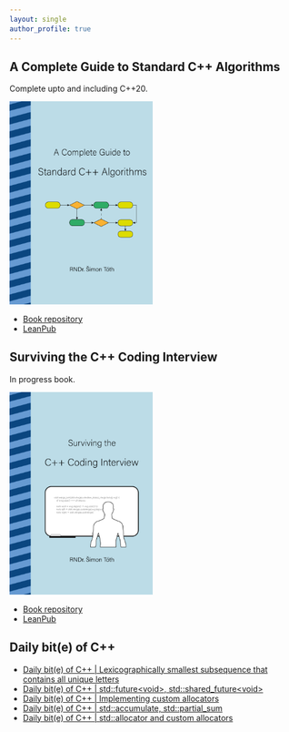 ```yaml
---
layout: single
author_profile: true
---
```


## A Complete Guide to Standard C++ Algorithms

Complete upto and including C++20.

[<img src="assets/images/book_algorithms_cover.png" width="50%">](https://leanpub.com/cpp-algorithms-guide)

- [Book repository](https://github.com/HappyCerberus/book-cpp-algorithms)
- [LeanPub](https://leanpub.com/cpp-algorithms-guide)

## Surviving the C++ Coding Interview

In progress book.

[<img src="assets/images/book_coding_interview_cover.png" width="50%">](https://leanpub.com/cpp-coding-interview)

- [Book repository](https://leanpub.com/cpp-coding-interview)
- [LeanPub](https://leanpub.com/cpp-coding-interview)

## Daily bit(e) of C++

<ul>
<!-- SUBSTACK:START --><li><a href="https://simontoth.substack.com/p/daily-bite-of-c-lexicographically-902">Daily bit&lpar;e&rpar; of C++ | Lexicographically smallest subsequence that contains all unique letters</a></li><li><a href="https://simontoth.substack.com/p/daily-bite-of-c-stdfuturevoid-stdshared_futurevo">Daily bit&lpar;e&rpar; of C++ | std::future&lt;void&gt;, std::shared_future&lt;void&gt;</a></li><li><a href="https://simontoth.substack.com/p/daily-bite-of-c-implementing-custom">Daily bit&lpar;e&rpar; of C++ | Implementing custom allocators</a></li><li><a href="https://simontoth.substack.com/p/daily-bite-of-c-stdaccumulate-stdpartial_sum">Daily bit&lpar;e&rpar; of C++ | std::accumulate, std::partial_sum</a></li><li><a href="https://simontoth.substack.com/p/daily-bite-of-c-stdallocator-and">Daily bit&lpar;e&rpar; of C++ | std::allocator and custom allocators</a></li><!-- SUBSTACK:END -->
</ul>